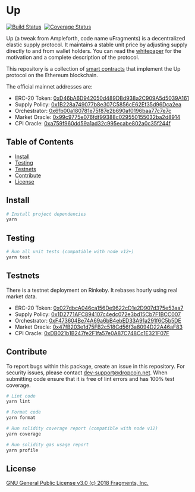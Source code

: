 # Up

[![Build Status](https://travis-ci.com/dropcointeam/uFragments.svg?token=xxNsLhLrTiyG3pc78i5v&branch=master)](https://travis-ci.com/dropcointeam/uFragments)&nbsp;&nbsp;[![Coverage Status](https://coveralls.io/repos/github/frgprotocol/uFragments/badge.svg?branch=master&t=GiWi8p)](https://coveralls.io/github/frgprotocol/uFragments?branch=master)

Up (a tweak from Ampleforth, code name uFragments) is a decentralized elastic supply protocol. It maintains a stable unit price by adjusting supply directly to and from wallet holders. You can read the [whitepaper](https://www.dropcoin.net/paper/) for the motivation and a complete description of the protocol.

This repository is a collection of [smart contracts](http://dropcoin.net/docs) that implement the Up protocol on the Ethereum blockchain.

The official mainnet addresses are:

- ERC-20 Token: [0xD46bA6D942050d489DBd938a2C909A5d5039A161](https://etherscan.io/token/0xd46ba6d942050d489dbd938a2c909a5d5039a161)
- Supply Policy: [0x1B228a749077b8e307C5856cE62Ef35d96Dca2ea](https://etherscan.io/address/0x1b228a749077b8e307c5856ce62ef35d96dca2ea)
- Orchestrator: [0x6fb00a180781e75f87e2b690af0196baa77c7e7c](https://etherscan.io/address/0x6fb00a180781e75f87e2b690af0196baa77c7e7c)
- Market Oracle: [0x99c9775e076fdf99388c029550155032ba2d8914](https://etherscan.io/address/0x99c9775e076fdf99388c029550155032ba2d8914)
- CPI Oracle: [0xa759f960dd59a1ad32c995ecabe802a0c35f244f](https://etherscan.io/address/0xa759f960dd59a1ad32c995ecabe802a0c35f244f)

## Table of Contents

- [Install](#install)
- [Testing](#testing)
- [Testnets](#testnets)
- [Contribute](#contribute)
- [License](#license)

## Install

```bash
# Install project dependencies
yarn
```

## Testing

```bash
# Run all unit tests (compatible with node v12+)
yarn test
```

## Testnets

There is a testnet deployment on Rinkeby. It rebases hourly using real market data.

- ERC-20 Token: [0x027dbcA046ca156De9622cD1e2D907d375e53aa7](https://rinkeby.etherscan.io/token/0x027dbcA046ca156De9622cD1e2D907d375e53aa7)
- Supply Policy: [0x1D2771AFC894107c4edc072e3bd15Cb7F1BCC007](https://rinkeby.etherscan.io/address/0x1D2771AFC894107c4edc072e3bd15Cb7F1BCC007)
- Orchestrator: [0xF473604Be74A69a6bB4ebED33A91a291f6C5b5DE](https://rinkeby.etherscan.io/address/0xF473604Be74A69a6bB4ebED33A91a291f6C5b5DE)
- Market Oracle: [0x47fB203e1d75FB2c518Cd56f3a8094D22A46aF83](https://rinkeby.etherscan.io/address/0x47fB203e1d75FB2c518Cd56f3a8094D22A46aF83)
- CPI Oracle: [0xDB021b1B247fe2F1fa57e0A87C748Cc1E321F07F](https://rinkeby.etherscan.io/address/0xDB021b1B247fe2F1fa57e0A87C748Cc1E321F07F)

## Contribute

To report bugs within this package, create an issue in this repository.
For security issues, please contact dev-support@dropcoin.net.
When submitting code ensure that it is free of lint errors and has 100% test coverage.

```bash
# Lint code
yarn lint

# Format code
yarn format

# Run solidity coverage report (compatible with node v12)
yarn coverage

# Run solidity gas usage report
yarn profile
```

## License

[GNU General Public License v3.0 (c) 2018 Fragments, Inc.](./LICENSE)
